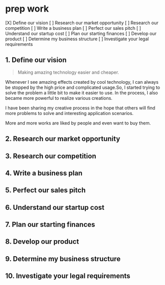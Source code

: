 # prep work

[X] Define our vision
[ ] Research our market opportunity
[ ] Research our competition
[ ] Write a business plan
[ ] Perfect our sales pitch
[ ] Understand our startup cost
[ ] Plan our starting finances
[ ] Develop our product
[ ] Determine my business structure
[ ] Investigate your legal requirements

## 1. Define our vision

> Making amazing technology easier and cheaper.

Whenever I see amazing effects created by cool technology, I can always be stopped by the high price and complicated usage.So, I started trying to solve the problem a little bit to make it easier to use. In the process, I also became more powerful to realize various creations.

I have been sharing my creative process in the hope that others will find more problems to solve and interesting application scenarios.

More and more works are liked by people and even want to buy them.

## 2. Research our market opportunity



## 3. Research our competition

## 4. Write a business plan

## 5. Perfect our sales pitch

## 6. Understand our startup cost

## 7. Plan our starting finances

## 8. Develop our product

## 9. Determine my business structure

## 10. Investigate your legal requirements
